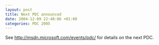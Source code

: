 ```yaml
---
layout: post
title: Next PDC announced
date: 2004-12-09 22:40:06 +01:00
categories: PDC 2005
---
```

<P>See <A href="http://msdn.microsoft.com/events/pdc/">http://msdn.microsoft.com/events/pdc/</A> for details on the next PDC.</P>

